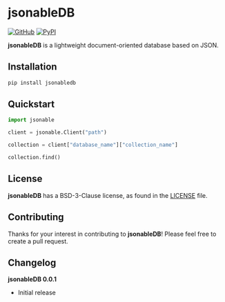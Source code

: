 # jsonableDB

[![GitHub][github_badge]][github_link] [![PyPI][pypi_badge]][pypi_link]

**jsonableDB** is a lightweight document-oriented database based on JSON.



## Installation

```bash
pip install jsonabledb
```



## Quickstart

```python
import jsonable

client = jsonable.Client("path")

collection = client["database_name"]["collection_name"]

collection.find()
```



## License

**jsonableDB** has a BSD-3-Clause license, as found in the [LICENSE](https://github.com/imyizhang/jsonabledb/blob/main/LICENSE) file.



## Contributing

Thanks for your interest in contributing to **jsonableDB**! Please feel free to create a pull request.



## Changelog

**jsonableDB 0.0.1**

* Initial release





[github_badge]: https://badgen.net/badge/icon/GitHub?icon=github&color=black&label
[github_link]: https://github.com/imyizhang/jsonabledb



[pypi_badge]: https://badgen.net/pypi/v/jsonabledb?icon=pypi&color=black&label
[pypi_link]: https://www.pypi.org/project/jsonabledb